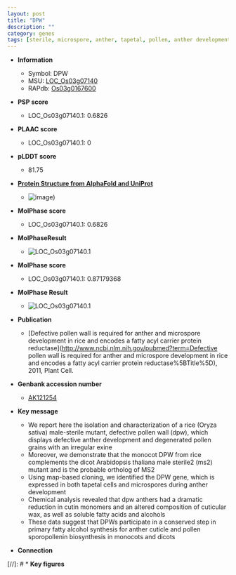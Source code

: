 ```yaml
---
layout: post
title: "DPW"
description: ""
category: genes
tags: [sterile, microspore, anther, tapetal, pollen, anther development, grain, cuticle, cutin]
---
```


* **Information**  
    + Symbol: DPW  
    + MSU: [LOC_Os03g07140](http://rice.plantbiology.msu.edu/cgi-bin/ORF_infopage.cgi?orf=LOC_Os03g07140)  
    + RAPdb: [Os03g0167600](http://rapdb.dna.affrc.go.jp/viewer/gbrowse_details/irgsp1?name=Os03g0167600)  

* **PSP score**  
    + LOC_Os03g07140.1: 0.6826 

* **PLAAC score**  
    + LOC_Os03g07140.1: 0 

* **pLDDT score**
    + 81.75

* **[Protein Structure from AlphaFold and UniProt](https://www.uniprot.org/uniprotkb/Q8S7T9/entry#structure)**
    + ![image](https://ricepsp.github.io/images/Q8/AF-Q8S7T9-F1.png))

* **MolPhase score**
    + LOC_Os03g07140.1: 0.6826

* **MolPhaseResult**
    + ![LOC_Os03g07140.1](https://ricepsp.github.io/pictures/LOC_Os03g/LOC_Os03g07140.1.png)

* **MolPhase score**
    + LOC_Os03g07140.1: 0.87179368

* **MolPhase Result**
    + ![LOC_Os03g07140.1](https://304243504.github.io/Pictures/LOC_Os03g/LOC_Os03g07140.1.png)

* **Publication**  
    + [Defective pollen wall is required for anther and microspore development in rice and encodes a fatty acyl carrier protein reductase](http://www.ncbi.nlm.nih.gov/pubmed?term=Defective pollen wall is required for anther and microspore development in rice and encodes a fatty acyl carrier protein reductase%5BTitle%5D), 2011, Plant Cell.

* **Genbank accession number**  
    + [AK121254](http://www.ncbi.nlm.nih.gov/nuccore/AK121254)

* **Key message**  
    + We report here the isolation and characterization of a rice (Oryza sativa) male-sterile mutant, defective pollen wall (dpw), which displays defective anther development and degenerated pollen grains with an irregular exine
    + Moreover, we demonstrate that the monocot DPW from rice complements the dicot Arabidopsis thaliana male sterile2 (ms2) mutant and is the probable ortholog of MS2
    + Using map-based cloning, we identified the DPW gene, which is expressed in both tapetal cells and microspores during anther development
    + Chemical analysis revealed that dpw anthers had a dramatic reduction in cutin monomers and an altered composition of cuticular wax, as well as soluble fatty acids and alcohols
    + These data suggest that DPWs participate in a conserved step in primary fatty alcohol synthesis for anther cuticle and pollen sporopollenin biosynthesis in monocots and dicots

* **Connection**  

[//]: # * **Key figures**  


